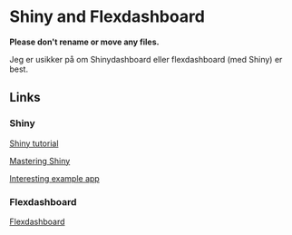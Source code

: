 # Shiny and Flexdashboard

**Please don't rename or move any files.**

Jeg er usikker på om Shinydashboard eller flexdashboard (med Shiny) er best.

## Links

### Shiny

[Shiny tutorial](https://shiny.rstudio.com/tutorial/)

[Mastering Shiny](https://mastering-shiny.org)

[Interesting example app](https://jjallaire.shinyapps.io/shiny-crandash/)

### Flexdashboard

[Flexdashboard](https://pkgs.rstudio.com/flexdashboard/index.html)
